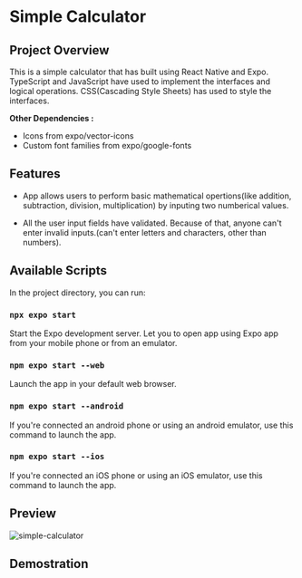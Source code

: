# Simple Calculator

## Project Overview

This is a simple calculator that has built using React Native and Expo. TypeScript and JavaScript have used to implement the interfaces and logical operations. CSS(Cascading Style Sheets) has used to style the interfaces.

**Other Dependencies :**

- Icons from expo/vector-icons
- Custom font families from expo/google-fonts


## Features

-  App allows users to perform basic mathematical opertions(like addition, subtraction, division, multiplication) by inputing two numberical values.
  
-  All the user input fields have validated. Because of that, anyone can't enter invalid inputs.(can't enter letters and characters, other than numbers).

## Available Scripts

In the project directory, you can run:

### `npx expo start`

Start the Expo development server. Let you to open app using Expo app from your mobile phone or from an emulator. 

### `npm expo start --web`

Launch the app in your default web browser.

### `npm expo start --android`

If you're connected an android phone or using an android emulator, use this command to launch the app.

### `npm expo start --ios`

If you're connected an iOS phone or using an iOS emulator, use this command to launch the app.

## Preview

![simple-calculator](https://github.com/user-attachments/assets/ec4ff925-c03a-4cb2-902b-ba89196555a0)


## Demostration






